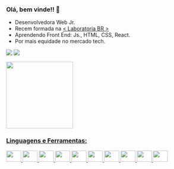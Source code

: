 ### Olá, bem vinde!! 👋

- Desenvolvedora Web Jr.
- Recem formada na  [< Laboratoria BR >](https://www.laboratoria.la/br) 
- Aprendendo Front End: Js., HTML, CSS, React.
- Por mais equidade no mercado tech.

 <a href = "mailto:jessikamirellabraga@gmail.com"><img src="https://img.shields.io/badge/-Gmail-%23333?style=for-the-badge&logo=gmail&logoColor=white" target="_blank"></a>
  <a href="https://www.linkedin.com/in/jessika-mirella/" target="_blank"><img src="https://img.shields.io/badge/-LinkedIn-%230077B5?style=for-the-badge&logo=linkedin&logoColor=white" target="_blank"></a> 

<div>
  <a href="https://github.com/JessikaMirella">
  <img height="180em" src="https://github-readme-stats.vercel.app/api?username=JessikaMirella&show_icons=true&theme=merko&include_all_commits=true&count_private=true"/>
</div>
 
 ### Linguagens e Ferramentas:

  <img src="https://cdn.jsdelivr.net/gh/devicons/devicon/icons/javascript/javascript-original.svg" height="30" width="40" />
  <img src="https://cdn.jsdelivr.net/gh/devicons/devicon/icons/html5/html5-plain-wordmark.svg" height="30" width="40" />
  <img src="https://cdn.jsdelivr.net/gh/devicons/devicon/icons/css3/css3-original-wordmark.svg" height="30" width="40" />
  <img src="https://cdn.jsdelivr.net/gh/devicons/devicon/icons/react/react-original-wordmark.svg"  height="30" width="40" />
  <img src="https://cdn.jsdelivr.net/gh/devicons/devicon/icons/firebase/firebase-plain-wordmark.svg" height="30" width="40" />
  <img src="https://cdn.jsdelivr.net/gh/devicons/devicon/icons/photoshop/photoshop-line.svg" height="30" width="40" />
  <img src="https://cdn.jsdelivr.net/gh/devicons/devicon/icons/premierepro/premierepro-original.svg" height="30" width="40" />
  <img src="https://cdn.jsdelivr.net/gh/devicons/devicon/icons/git/git-plain-wordmark.svg" height="30" width="40" />
  <img src="https://cdn.jsdelivr.net/gh/devicons/devicon/icons/eslint/eslint-original.svg" height="30" width="40"  />
  <img src="https://cdn.jsdelivr.net/gh/devicons/devicon/icons/trello/trello-plain.svg" height="30" width="40"/>










